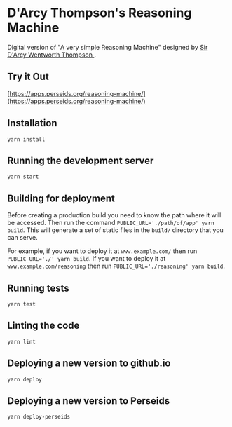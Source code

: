 # D'Arcy Thompson's Reasoning Machine

Digital version of "A very simple Reasoning Machine" designed by
[Sir D'Arcy Wentworth Thompson ](https://en.wikipedia.org/wiki/D%27Arcy_Wentworth_Thompson).

## Try it Out

[https://apps.perseids.org/reasoning-machine/](https://apps.perseids.org/reasoning-machine/)

## Installation

`yarn install`

## Running the development server

`yarn start`

## Building for deployment

Before creating a production build you need to know the path where it will be accessed.
Then run the command `PUBLIC_URL='./path/of/app' yarn build`.
This will generate a set of static files in the `build/` directory that you can serve.

For example, if you want to deploy it at `www.example.com/` then run `PUBLIC_URL='./' yarn build`.
If you want to deploy it at `www.example.com/reasoning` then run
`PUBLIC_URL='./reasoning' yarn build`.

## Running tests

`yarn test`

## Linting the code

`yarn lint`

## Deploying a new version to github.io

`yarn deploy`

## Deploying a new version to Perseids

`yarn deploy-perseids`
